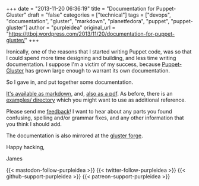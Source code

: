 +++
date = "2013-11-20 06:36:19"
title = "Documentation for Puppet-Gluster"
draft = "false"
categories = ["technical"]
tags = ["devops", "documentation", "gluster", "markdown", "planetfedora", "puppet", "puppet-gluster"]
author = "purpleidea"
original_url = "https://ttboj.wordpress.com/2013/11/20/documentation-for-puppet-gluster/"
+++

Ironically, one of the reasons that I started writing Puppet code, was so that I could spend more time designing and building, and less time writing documentation. I suppose I'm a victim of my success, because <a title="puppet-gluster" href="https://github.com/purpleidea/puppet-gluster/">Puppet-Gluster</a> has grown large enough to warrant its own documentation.

So I gave in, and put together some documentation.

<a href="https://github.com/purpleidea/puppet-gluster/blob/master/DOCUMENTATION.md">It's available as markdown</a>, and, <a href="https://github.com/purpleidea/puppet-gluster/raw/master/puppet-gluster-documentation.pdf">also as a pdf</a>. As before, there is an <a href="https://github.com/purpleidea/puppet-gluster/tree/master/examples">examples/ directory</a> which you might want to use as additional reference.

Please send me <a title="contact" href="/contact/">feedback</a>! I want to hear about any parts you found confusing, spelling and/or grammar fixes, and any other information that you think I should add.

The documentation is also mirrored at the <a href="https://forge.gluster.org/puppet-gluster/puppet-gluster/trees/master">gluster forge</a>.

Happy hacking,

James

{{< mastodon-follow-purpleidea >}}
{{< twitter-follow-purpleidea >}}
{{< github-support-purpleidea >}}
{{< patreon-support-purpleidea >}}
